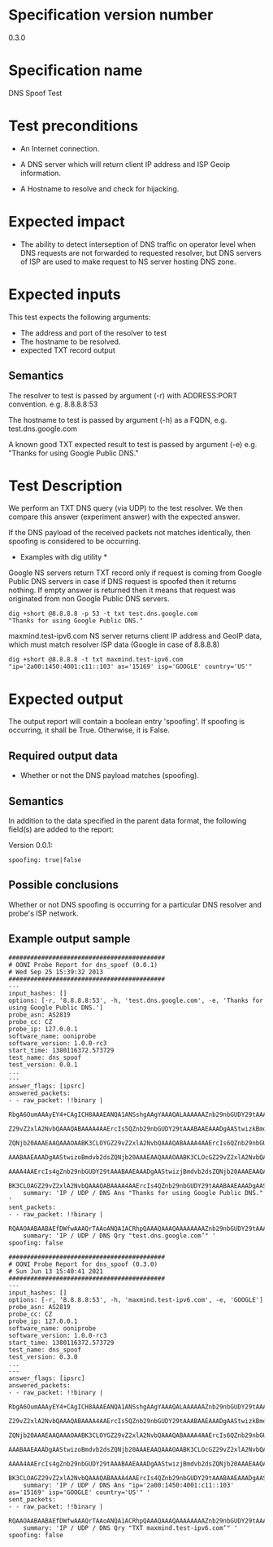 # Specification version number

0.3.0

# Specification name

DNS Spoof Test

# Test preconditions

  * An Internet connection.

  * A DNS server which will return client IP address and ISP Geoip information.

  * A Hostname to resolve and check for hijacking.

# Expected impact

  * The ability to detect interseption of DNS traffic on operator level when DNS requests are not forwarded to requested resolver, but DNS servers of ISP are used to make request to NS server hosting DNS zone.

# Expected inputs

This test expects the following arguments:

  * The address and port of the resolver to test 
  * The hostname to be resolved.
  * expected TXT record output

## Semantics

The resolver to test is passed by argument (-r) with ADDRESS:PORT convention. e.g. 8.8.8.8:53

The hostname to test is passed by argument (-h) as a FQDN, e.g. test.dns.google.com

A known good TXT expected result to test is passed by argument (-e) e.g. "Thanks for using Google Public DNS."  

# Test Description

We perform an TXT DNS query (via UDP) to the test resolver. We then compare
this answer (experiment answer) with the expected answer.

If the DNS payload of the received packets not matches identically, then spoofing
is considered to be occurring.

* Examples with dig utility *

Google NS servers return TXT record only if request is coming from Google Public DNS servers in case if DNS request is spoofed then it returns nothing. 
If empty answer is returned then it means that request was originated from non Google Public DNS servers.

```
dig +short @8.8.8.8 -p 53 -t txt test.dns.google.com
"Thanks for using Google Public DNS."
```

maxmind.test-ipv6.com NS server returns client IP address and GeoIP data, which must match resolver ISP data (Google in case of 8.8.8.8)  

```
dig +short @8.8.8.8 -t txt maxmind.test-ipv6.com
"ip='2a00:1450:4001:c11::103' as='15169' isp='GOOGLE' country='US'"
```


# Expected output

The output report will contain a boolean entry 'spoofing'.  If spoofing is
occurring, it shall be True. Otherwise, it is False.


## Required output data

  * Whether or not the DNS payload matches (spoofing).

## Semantics

In addition to the data specified in the parent data format, the following
field(s) are added to the report:

Version 0.0.1:

    spoofing: true|false

## Possible conclusions

Whether or not DNS spoofing is occurring for a particular DNS resolver and probe's ISP network.

## Example output sample

```
###########################################
# OONI Probe Report for dns_spoof (0.0.1)
# Wed Sep 25 15:39:32 2013
###########################################
---
input_hashes: []
options: [-r, ‘8.8.8.8:53', -h, 'test.dns.google.com', -e, 'Thanks for using Google Public DNS.']
probe_asn: AS2819
probe_cc: CZ
probe_ip: 127.0.0.1
software_name: ooniprobe
software_version: 1.0.0-rc3
start_time: 1380116372.573729
test_name: dns_spoof
test_version: 0.0.1
...
---
answer_flags: [ipsrc]
answered_packets:
- - raw_packet: !!binary |
      RbgA6OumAAAyEY4+CAgICH8AAAEANQA1ANSshgAAgYAAAQALAAAAAAZnb29nbGUDY29tAAABAAEG
      Z29vZ2xlA2NvbQAAAQABAAAA4AAErcIs5QZnb29nbGUDY29tAAABAAEAAADgAAStwizkBmdvb2ds
      ZQNjb20AAAEAAQAAAOAABK3CLOYGZ29vZ2xlA2NvbQAAAQABAAAA4AAErcIs6QZnb29nbGUDY29t
      AAABAAEAAADgAAStwizoBmdvb2dsZQNjb20AAAEAAQAAAOAABK3CLOcGZ29vZ2xlA2NvbQAAAQAB
      AAAA4AAErcIs4gZnb29nbGUDY29tAAABAAEAAADgAAStwizjBmdvb2dsZQNjb20AAAEAAQAAAOAA
      BK3CLOAGZ29vZ2xlA2NvbQAAAQABAAAA4AAErcIs4QZnb29nbGUDY29tAAABAAEAAADgAAStwizu
    summary: 'IP / UDP / DNS Ans "Thanks for using Google Public DNS." '
sent_packets:
- - raw_packet: !!binary |
      RQAAOAABAABAEfDWfwAAAQrTAAoANQA1ACRhpQAAAQAAAQAAAAAAAAZnb29nbGUDY29tAAABAAE=
    summary: 'IP / UDP / DNS Qry "test.dns.google.com’" '
spoofing: false
```

```
###########################################
# OONI Probe Report for dns_spoof (0.3.0)
# Sun Jun 13 15:40:41 2021
###########################################
---
input_hashes: []
options: [-r, ‘8.8.8.8:53', -h, 'maxmind.test-ipv6.com', -e, 'GOOGLE']
probe_asn: AS2819
probe_cc: CZ
probe_ip: 127.0.0.1
software_name: ooniprobe
software_version: 1.0.0-rc3
start_time: 1380116372.573729
test_name: dns_spoof
test_version: 0.3.0
...
---
answer_flags: [ipsrc]
answered_packets:
- - raw_packet: !!binary |
      RbgA6OumAAAyEY4+CAgICH8AAAEANQA1ANSshgAAgYAAAQALAAAAAAZnb29nbGUDY29tAAABAAEG
      Z29vZ2xlA2NvbQAAAQABAAAA4AAErcIs5QZnb29nbGUDY29tAAABAAEAAADgAAStwizkBmdvb2ds
      ZQNjb20AAAEAAQAAAOAABK3CLOYGZ29vZ2xlA2NvbQAAAQABAAAA4AAErcIs6QZnb29nbGUDY29t
      AAABAAEAAADgAAStwizoBmdvb2dsZQNjb20AAAEAAQAAAOAABK3CLOcGZ29vZ2xlA2NvbQAAAQAB
      AAAA4AAErcIs4gZnb29nbGUDY29tAAABAAEAAADgAAStwizjBmdvb2dsZQNjb20AAAEAAQAAAOAA
      BK3CLOAGZ29vZ2xlA2NvbQAAAQABAAAA4AAErcIs4QZnb29nbGUDY29tAAABAAEAAADgAAStwizu
    summary: 'IP / UDP / DNS Ans "ip='2a00:1450:4001:c11::103' as='15169' isp='GOOGLE' country='US'" '
sent_packets:
- - raw_packet: !!binary |
      RQAAOAABAABAEfDWfwAAAQrTAAoANQA1ACRhpQAAAQAAAQAAAAAAAAZnb29nbGUDY29tAAABAAE=
    summary: 'IP / UDP / DNS Qry "TXT maxmind.test-ipv6.com’" '
spoofing: false
```